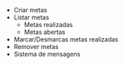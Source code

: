 - Criar metas
- Listar metas
  - Metas realizadas
  - Metas abertas
- Marcar/Desmarcas metas realizadas
- Remover metas
- Sistema de mensagens

